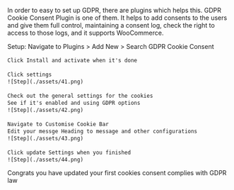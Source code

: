 
In order to easy to set up GDPR, there are plugins which helps this.
GDPR Cookie Consent Plugin is one of them. It helps to add consents 
to the users and give them full control, maintaining a consent log,
check the right to access to those logs, and it supports WooCommerce.

Setup:
	Navigate to Plugins > Add New > Search GDPR Cookie Consent
	
	Click Install and activate when it's done
	
	Click settings
	![Step](./assets/41.png)
	
	Check out the general settings for the cookies
	See if it's enabled and using GDPR options
	![Step](./assets/42.png)
	
	Navigate to Customise Cookie Bar
	Edit your messge Heading to message and other configurations
	![Step](./assets/43.png)
	
	Click update Settings when you finished
	![Step](./assets/44.png)
	
Congrats you have updated your first cookies consent complies with GDPR law


	
	
	
	
	
	
	
	
	
	